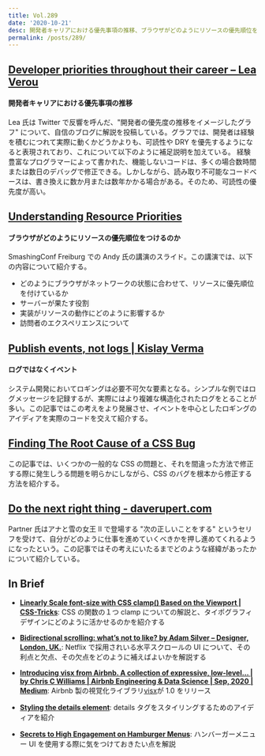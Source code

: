 ```yaml
---
title: Vol.289
date: '2020-10-21'
desc: 開発者キャリアにおける優先事項の推移、ブラウザがどのようにリソースの優先順位をつけるのか、ログではなくイベント、ほか計10リンク
permalink: /posts/289/
---
```


## [Developer priorities throughout their career – Lea Verou](https://lea.verou.me/2020/09/developer-priorities-throughout-their-career/)

#### 開発者キャリアにおける優先事項の推移

Lea 氏は Twitter で反響を呼んだ、"開発者の優先度の推移をイメージしたグラフ" について、自信のブログに解説を投稿している。グラフでは、開発者は経験を積むにつれて実際に動くかどうかよりも、可読性や DRY を優先するようになると表現されており、これについて以下のように補足説明を加えている。 経験豊富なプログラマーによって書かれた、機能しないコードは、多くの場合数時間または数日のデバッグで修正できる。しかしながら、読み取り不可能なコードベースは、書き換えに数か月または数年かかる場合がある。そのため、可読性の優先度が高い。

## [Understanding Resource Priorities](https://noti.st/andydavies/Tw5Q3B)

#### ブラウザがどのようにリソースの優先順位をつけるのか

SmashingConf Freiburg での Andy 氏の講演のスライド。この講演では、以下の内容について紹介する。

- どのようにブラウザがネットワークの状態に合わせて、リソースに優先順位を付けているか
- サーバーが果たす役割
- 実装がリソースの動作にどのように影響するか
- 訪問者のエクスペリエンスについて

## [Publish events, not logs | Kislay Verma](https://kislayverma.com/programming/publish-events-not-logs/)

#### ログではなくイベント

システム開発においてロギングは必要不可欠な要素となる。シンプルな例ではログメッセージを記録するが、実際にはより複雑な構造化されたログをとることが多い。この記事ではこの考えをより発展させ、イベントを中心としたロギングのアイディアを実際のコードを交えて紹介する。

## [Finding The Root Cause of a CSS Bug](https://ishadeed.com/article/finding-the-root-cause/)

この記事では、いくつかの一般的な CSS の問題と、それを間違った方法で修正する際に発生しうる問題を明らかにしながら、CSS のバグを根本から修正する方法を紹介する。

## [Do the next right thing - daverupert.com](https://daverupert.com/2020/09/do-the-next-right-thing/)

Partner 氏はアナと雪の女王 Ⅱ で登場する "次の正しいことをする" というセリフを受けて、自分がどのように仕事を進めていくべきかを押し進めてくれるようになったという。この記事ではその考えにいたるまでどのような経緯があったかについて紹介している。

## In Brief

- **[Linearly Scale font-size with CSS clamp() Based on the Viewport | CSS-Tricks](https://css-tricks.com/linearly-scale-font-size-with-css-clamp-based-on-the-viewport/)**: CSS の関数の１つ clamp についての解説と、タイポグラフィデザインにどのように活かせるのかを紹介する

- **[Bidirectional scrolling: what’s not to like? by Adam Silver – Designer, London, UK.](https://adamsilver.io/articles/bidirectional-scrolling-whats-not-to-like/)**: Netflix で採用されいる水平スクロールの UI について、その利点と欠点、その欠点をどのように補えばよいかを解説する

- **[Introducing visx from Airbnb. A collection of expressive, low-level… | by Chris C Williams | Airbnb Engineering & Data Science | Sep, 2020 | Medium](https://medium.com/airbnb-engineering/introducing-visx-from-airbnb-fd6155ac4658)**: Airbnb 製の視覚化ライブラリ[visx](https://github.com/airbnb/visx)が 1.0 をリリース

- **[Styling the details element](https://justmarkup.com/articles/2020-09-22-styling-and-animation-details/)**: details タグをスタイリングするためのアイディアを紹介

- **[Secrets to High Engagement on Hamburger Menus](https://uxmovement.com/navigation/secrets-to-high-engagement-on-hamburger-menus/)**: ハンバーガーメニュー UI を使用する際に気をつけておきたい点を解説
